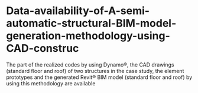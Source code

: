 # Data-availability-of-A-semi-automatic-structural-BIM-model-generation-methodology-using-CAD-construc
The part of the realized codes by using Dynamo®, the CAD drawings (standard floor and roof) of two structures in the case study, the element prototypes and the generated Revit® BIM model (standard floor and roof) by using this methodology are available

